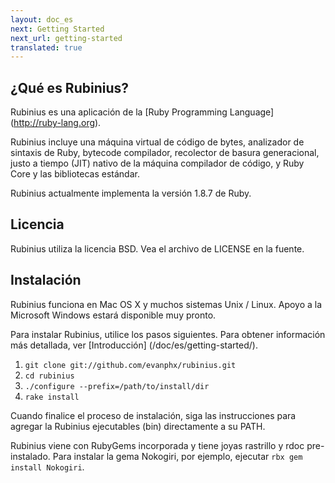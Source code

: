 ```yaml
---
layout: doc_es
next: Getting Started
next_url: getting-started
translated: true
---
```


## ¿Qué es Rubinius?

Rubinius es una aplicación de la [Ruby Programming Language] (http://ruby-lang.org).

Rubinius incluye una máquina virtual de código de bytes, analizador de
sintaxis de Ruby, bytecode compilador, recolector de basura generacional,
justo a tiempo (JIT) nativo de la máquina compilador de código, y Ruby Core y
las bibliotecas estándar.

Rubinius actualmente implementa la versión 1.8.7 de Ruby.


## Licencia

Rubinius utiliza la licencia BSD. Vea el archivo de LICENSE en la fuente.


## Instalación

Rubinius funciona en Mac OS X y muchos sistemas Unix / Linux. Apoyo a la
Microsoft Windows estará disponible muy pronto.

Para instalar Rubinius, utilice los pasos siguientes. Para obtener información
más detallada, ver [Introducción] (/doc/es/getting-started/).

1. `git clone git://github.com/evanphx/rubinius.git`
1. `cd rubinius`
1. `./configure --prefix=/path/to/install/dir`
1. `rake install`

Cuando finalice el proceso de instalación, siga las instrucciones para agregar
la Rubinius ejecutables (bin) directamente a su PATH.

Rubinius viene con RubyGems incorporada y tiene joyas rastrillo y rdoc
pre-instalado. Para instalar la gema Nokogiri, por ejemplo, ejecutar `rbx gem
install Nokogiri`.
